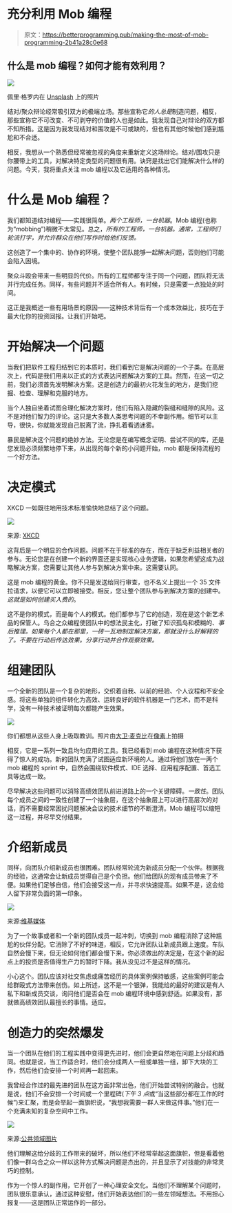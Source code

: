 # 充分利用 Mob 编程

> 原文：<https://betterprogramming.pub/making-the-most-of-mob-programming-2b41a28c0e68>

## 什么是 mob 编程？如何才能有效利用？

![](img/d54a6eaa15409dd1c3dde7d22a27f4da.png)

佩里·格罗内在 [Unsplash](https://unsplash.com/s/photos/teamwork?utm_source=unsplash&utm_medium=referral&utm_content=creditCopyText) 上的照片

结对/聚众辩论经常吸引双方的极端立场。那些宣称它*的人总是*制造问题，相反，那些宣称它不可改变、不可剥夺的价值的人也是如此。我发现自己对辩论的双方都不知所措。这是因为我发现结对和围攻是不可或缺的，但也有其他时候他们感到尴尬和不合适。

相反，我想从一个熟悉但经常被忽视的角度来重新定义这场辩论。结对/围攻只是你腰带上的工具，对解决特定类型的问题很有用。诀窍是找出它们能解决什么样的问题。今天，我将重点关注 mob 编程以及它适用的各种情况。

# 什么是 Mob 编程？

我们都知道结对编程——实践很简单。*两个工程师，一台机器*。Mob 编程(也称为“mobbing”)稍微不太常见。总之，*所有的工程师，一台机器。通常，工程师们轮流打字，并允许群众在他们写作时给他们反馈。*

这创造了一个集中的、协作的环境，使整个团队能够一起解决问题，否则他们可能会陷入困境。

聚众斗殴会带来一些明显的代价。所有的工程师都专注于同一个问题，团队将无法并行完成任务。同样，有些问题并不适合所有人。有时候，只是需要一点独处的时间。

这正是我概述一些有用场景的原因——这种技术背后有一个成本效益比，技巧在于最大化你的投资回报。让我们开始吧。

# 开始解决一个问题

当我们把软件工程归结到它的本质时，我们看到它是解决问题的一个子类。在高层次上，代码是我们用来以正式的方式表达问题解决方案的工具。然而，在这一切之前，我们必须首先发明解决方案。这是创造力的最初火花发生的地方，是我们挖掘、检查、理解和克服的地方。

当个人独自坐着试图合理化解决方案时，他们有陷入隐藏的裂缝和缝隙的风险。这不是对他们智力的评论。这只是大多数人类思考问题的不幸副作用。细节可以主导，很快，你就能发现自己脱离了流，挣扎着看透迷雾。

暴民是解决这个问题的绝妙方法。无论您是在编写概念证明、尝试不同的库，还是您发现必须频繁地停下来，从出现的每个新的小问题开始，mob 都是保持流程的一个好方法。

# 决定模式

XKCD 一如既往地用技术标准愉快地总结了这个问题。

![](img/a40a4ca03f8196e18bfdc9d1fdb5096c.png)

来源: [XKCD](https://xkcd.com/927/)

这背后是一个明显的合作问题。问题不在于标准的存在，而在于缺乏利益相关者的参与。无论您是在创建一个新的界面还是实现核心业务逻辑，如果您希望这成为战略解决方案，您需要让其他人参与到解决方案中来。这需要认同。

这是 mob 编程的黄金。你不只是发送给同行审查，也不名义上提出一个 35 文件拉请求，以便它可以立即被接受。相反，您让整个团队参与到解决方案的创建中。*这就是如何创建买入费的*。

这不是你的模式，而是每个人的模式。他们都参与了它的创造，现在是这个新艺术品的保管人。乌合之众编程使团队中的想法民主化，打破了知识孤岛和模糊的、*事后推理。如果每个人都在那里，一砖一瓦地制定解决方案，那就没什么好解释的了。不要在行动后传达效果。分享行动并合作观察效果。*

# 组建团队

一个全新的团队是一个复杂的地形，交织着自我、以前的经验、个人议程和不安全感。将这些单独的组件转化为高效、运转良好的软件机器是一门艺术，而不是科学，没有一种技术被证明每次都能产生效果。

![](img/6ab76d5108c81e3d07d3175950d90517.png)

你们都想从这些人身上吸取教训。照片由[大卫·麦克比](https://www.pexels.com/photo/power-rangers-toys-395642/)在[像素](https://www.pexels.com/)上拍摄

相反，它是一系列一致且均匀应用的工具。我已经看到 mob 编程在这种情况下获得了惊人的成功。新的团队充满了试图适应新环境的人。通过将他们放在一两个 mob 编程的 sprint 中，自然会围绕软件模式、IDE 选择、应用程序配置、首选工具等达成一致。

尽早解决这些问题可以消除高绩效团队前进道路上的一个关键障碍。*一致性*。团队每个成员之间的一致性创建了一个抽象层，在这个抽象层上可以进行高层次的对话，而不需要经常困扰问题解决会议的技术细节的不断澄清。Mob 编程可以缩短这一过程，并尽早交付结果。

# 介绍新成员

同样，向团队介绍新成员也很困难。团队经常轮流为新成员分配一个伙伴。根据我的经验，这通常会让新成员觉得自己是个负担。他们给团队的现有成员带来了不便。如果他们足够自信，他们会接受这一点，并寻求快速提高。如果不是，这会给人留下非常负面的第一印象。

![](img/5d878a34a22da545984509982e116351.png)

来源:[维基媒体](https://commons.wikimedia.org/wiki/File:Awkward_title.png)

为了一个故事或者和一个新的团队成员一起冲刺，切换到 mob 编程消除了这种尴尬的伙伴分配。它消除了不好的味道，相反，它允许团队让新成员跟上速度。车队自然会慢下来，但无论如何他们都会慢下来。你必须做出的决定是，在这个新的起点上的投资是否值得生产力的暂时下降。我从没见过不是这样的情况。

小心这个。团队应该对社交焦虑或痛苦经历的具体案例保持敏感，这些案例可能会给群殴式方法带来创伤。如上所述，这不是一个银弹，我能给的最好的建议是有人私下和新成员交谈，询问他们是否会在 mob 编程环境中感到舒适。如果没有，那就做高绩效团队最擅长的事情。适应。

# 创造力的突然爆发

当一个团队在他们的工程实践中变得更先进时，他们会更自然地在问题上分歧和趋同。也就是说，当工作适合时，他们会分成两人一组或单独一组，卸下大块的工作，然后他们会安排一个时间再一起回来。

我曾经合作过的最先进的团队在这方面非常出色，他们开始尝试特别的融合。也就是说，他们不会安排一个时间或一个里程碑(*下午 3 点*或“当这些部分都在工作的时候”)来汇聚，而是会举起一面旗帜说，“我想我需要一群人来做这件事。”他们在一个充满未知的复杂空间中工作。

![](img/78f88df536b8a144827c096f45b7c76c.png)

来源:[公共领域图片](https://www.publicdomainpictures.net/pt/view-image.php?image=142576&picture=icone-ajuda)

他们理解这给分歧的工作带来的破坏，所以他们不经常举起这面旗帜，但是看着他们像一群乌合之众一样以这种方式解决问题是杰出的，并且显示了对技能的非常灵巧的控制。

作为一个惊人的副作用，它开创了一种心理安全文化。当他们不理解某个问题时，团队很乐意承认，通过这种安慰，他们开始表达他们的一些左领域想法。不用担心报复——这是团队正常运作的一部分。